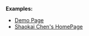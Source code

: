 
**Examples:**
- [Demo Page](https://csking2001.github.io/)
- [Shaokai Chen's HomePage](https://csking2001.github.io/)

